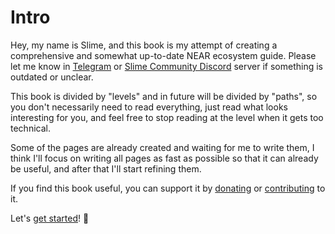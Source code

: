 # Intro
Hey, my name is Slime, and this book is my attempt of creating a
comprehensive and somewhat up-to-date NEAR ecosystem guide. Please
let me know in [Telegram](https://t.me/slimedrgn) or [Slime Community Discord](https://discord.gg/A5Uh4hhauh) server
if something is outdated or unclear.

This book is divided by "levels" and in future will be divided by "paths",
so you don't necessarily need to read everything, just read what looks interesting
for you, and feel free to stop reading at the level when it gets too technical.

Some of the pages are already created and waiting for me to write them, I think I'll
focus on writing all pages as fast as possible so that it can already be useful, and
after that I'll start refining them.

If you find this book useful, you can support it by [donating](https://app.potlock.org/?tab=project&projectId=slimebook.near)
or [contributing](contributing.md) to it.

Let's [get started](lvl1/wallets/index.md)! 🚀
